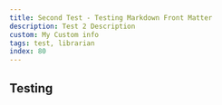 ```yaml
---
title: Second Test - Testing Markdown Front Matter
description: Test 2 Description
custom: My Custom info
tags: test, librarian
index: 80
---
```


## Testing